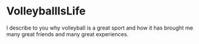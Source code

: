 # VolleyballIsLife
I describe to you why volleyball is a great sport and how it has brought me many great friends and many great experiences.
